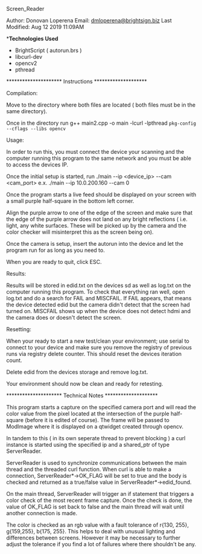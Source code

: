 Screen_Reader

Author: Donovan Loperena
Email: dmloperena@brightsign.biz
Last Modified: Aug 12 2019 11:09AM


*********************Technologies Used********************

- BrightScript ( autorun.brs )
- libcurl-dev
- opencv2
- pthread

*********************  Instructions  ********************

Compilation:

Move to the directory where both files are located ( both files must be in the same directory).

Once in the directory run g++ main2.cpp -o main -lcurl -lpthread `pkg-config --cflags --libs opencv`

Usage:

In order to run this, you must connect the device your scanning and the computer running this program to the same network and you must be able to access the devices IP.

Once the initial setup is started, run
./main --ip <device_ip> --cam <cam_port> 
e.x. ./main --ip 10.0.200.160 --cam 0

Once the program starts a live feed should be displayed on your screen with a small purple half-square in the bottom left corner.

Align the purple arrow to one of the edge of the screen and make sure that the edge of the purple arrow does not land on any bright reflections ( i.e. light, any white surfaces. These will be picked up by the camera and the color checker will misinterpret this as the screen being on).

Once the camera is setup, insert the autorun into the device and let the program run for as long as you need to.

When you are ready to quit, click ESC.

Results:

Results will be stored in edid.txt on the devices sd as well as log.txt on the computer running this program. To check that everything ran well, open log.txt and do a search for FAIL and MISCFAIL. If FAIL appears, that means the device detected edid but the camera didn't detect that the screen had turned on. MISCFAIL shows up when the device does not detect hdmi and the camera does or doesn't detect the screen.

Resetting:

When your ready to start a new test/clean your environment; use serial to connect to your device and make sure you remove the registry of previous runs via registry delete counter. This should reset the devices iteration count.

Delete edid from the devices storage and remove log.txt.

Your environment should now be clean and ready for retesting.

********************* Technical Notes ********************


This program starts a capture on the specified camera port and will read the color value from the pixel located at the intersection of the purple half-square (before it is edited of course). The frame will be passed to ModImage where it is displayed on a qtwidget created through opencv.

In tandem to this ( in its own seperate thread to prevent blocking ) a curl instance is started using the specified ip and a shared_ptr of type ServerReader.

ServerReader is used to synchronize communications between the main thread and the threaded curl function. When curl is able to make a connection, ServerReader*->OK_FLAG will be set to true and the body is checked and returned as a true/false value in ServerReader*->edid_found.

On the main thread, ServerReader will trigger an if statement that triggers a color check of the most recent frame capture. Once the check is done, the value of OK_FLAG is set back to false and the main thread will wait until another connection is made.

The color is checked as an rgb value with a fault tolerance of r{130, 255}, g{159,255}, b{175, 255}. This helps to deal with unusual lighting and differences between screens. However it may be necessary to further adjust the tolerance if you find a lot of failures where there shouldn't be any.

  

